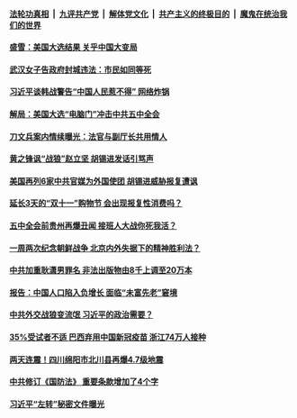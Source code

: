 

####  [法轮功真相](../../../../basic/blob/master/README.md?t=10231602) &nbsp;|&nbsp; [九评共产党](../../../../9ping.md/blob/master/README.md?t=10231602) &nbsp;|&nbsp; [解体党文化](../../../../jtdwh.md/blob/master/README.md?t=10231602)  &nbsp;|&nbsp; [共产主义的终极目的](../../../../gczydzjmd.md/blob/master/README.md?t=10231602) &nbsp;|&nbsp; [魔鬼在统治我们的世界](../../../../mgztzwmdsj.md/blob/master/README.md?t=10231602) 

#### [盛雪：美国大选结果 关乎中国大变局](../pages/soh5/435058.md?t=10231602) 
#### [武汉女子告政府封城违法：市民如同等死](../pages/soh5/435085.md?t=10231602) 
#### [习近平谈韩战警告“中国人民惹不得” 网络炸锅](../pages/soh5/435076.md?t=10231602) 
#### [解局：美国大选“电脑门”冲击中共五中全会](../pages/soh5/435046.md?t=10231602) 
#### [刀文兵案内情续曝光：法官与副厅长共用情人](../pages/soh5/435031.md?t=10231602) 
#### [黄之锋讽“战狼”赵立坚 胡锡进发话引骂声](../pages/soh5/435004.md?t=10231602) 
#### [美国再列6家中共官媒为外国使团 胡锡进威胁报复遭讽](../pages/soh5/434851.md?t=10231602) 
#### [延长3天的“双十一”购物节 会出现报复性消费吗？](../pages/soh5/434809.md?t=10231602) 
#### [五中全会前贵州再爆丑闻 接班人大战你死我活？](../pages/soh5/434827.md?t=10231602) 
#### [一周两次纪念朝鲜战争 北京内外失据下的精神胜利法？](../pages/soh5/434791.md?t=10231602) 
#### [中共加重耿潇男罪名 非法出版物由8千上调至20万本](../pages/soh5/434806.md?t=10231602) 
#### [报告：中国人口陷入负增长 面临“未富先老”窘境](../pages/soh5/434779.md?t=10231602) 
#### [中共外交战狼变流氓 习近平的政治需要？](../pages/soh5/434773.md?t=10231602) 
#### [35%受试者不适 巴西弃用中国新冠疫苗 浙江74万人接种](../pages/soh5/434761.md?t=10231602) 
#### [两天连震！四川绵阳市北川县再爆4.7级地震](../pages/soh5/434737.md?t=10231602) 
#### [中共修订《国防法》 重要条款增加了4个字](../pages/soh5/434722.md?t=10231602) 
#### [习近平“左转”秘密文件曝光](../pages/soh5/434674.md?t=10231602) 
